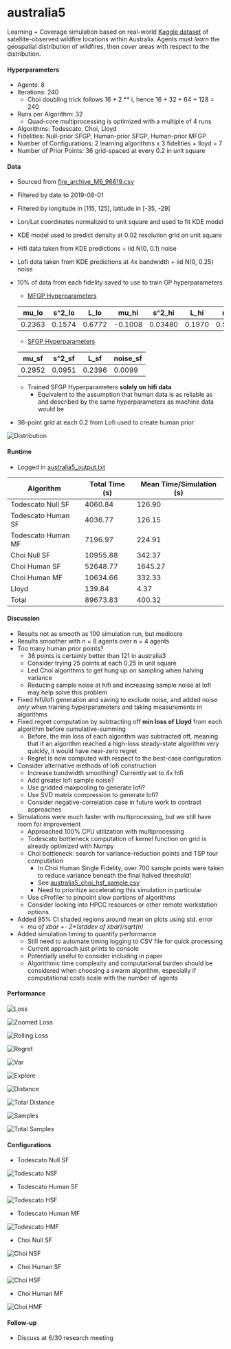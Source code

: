 # australia5

Learning + Coverage simulation based on real-world
[Kaggle dataset](https://www.kaggle.com/carlosparadis/fires-from-space-australia-and-new-zeland)
of satellite-observed wildfire locations within Australia. Agents must
*learn* the geospatial distribution of wildfires,
then *cover* areas with respect to the distribution.

#### Hyperparameters

- Agents: 8
- Iterations: 240
    - Choi doubling trick follows 16 * 2 ** i, hence 16 + 32 + 64 + 128 = 240
- Runs per Algorithm: 32
    - Quad-core multiprocessing is optimized with a multiple of 4 runs
- Algorithms: Todescato, Choi, Lloyd
- Fidelities: Null-prior SFGP, Human-prior SFGP, Human-prior MFGP
- Number of Configurations: 2 learning algorithms x 3 fidelities + lloyd = 7
- Number of Prior Points: 36 grid-spaced at every 0.2 in unit square

#### Data

- Sourced from [fire_archive_M6_96619.csv](../Kaggle/AustralianWildfires/fire_archive_M6_96619.csv)
- Filtered by date to 2019-08-01
- Filtered by longitude in [115, 125], latitude in [-35, -29]
- Lon/Lat coordinates normalized to unit square and used to fit KDE model
- KDE model used to predict density at 0.02 resolution grid on unit square
- Hifi data taken from KDE predictions + iid N(0, 0.1) noise
- Lofi data taken from KDE predictions at 4x bandwidth + iid N(0, 0.25) noise
- 10% of data from each fidelity saved to use to train GP hyperparameters
    - [MFGP Hyperparameters](australia5_mf_hyp.csv)
    
    |mu_lo|s^2_lo|L_lo|mu_hi|s^2_hi|L_hi|rho|noise_lo|noise_hi|
    |---|---|---|---|---|---|---|---|---|
    |0.2363|0.1574|0.6772|-0.1008|0.03480|0.1970|0.5533|0.05809|0.0098

    - [SFGP Hyperparameters](australia5_sf_hyp.csv)
    
    |mu_sf|s^2_sf|L_sf|noise_sf|
    |---|---|---|---|
    |0.2952|0.0951|0.2396|0.0099
    
    - Trained SFGP Hyperparameters **solely on hifi data**
        - Equivalent to the assumption that human data is as reliable as
        and described by the same hyperparameters as machine data would be


    
- 36-point grid at each 0.2 from Lofi used to create human prior

![Distribution](../Images/australia5/australia5_distribution.png)

#### Runtime

- Logged in [australia5_output.txt](australia5_output.txt)

|Algorithm|Total Time (s)|Mean Time/Simulation (s)
|---|---|---|
|Todescato Null SF|4060.84|126.90|
|Todescato Human SF|4036.77|126.15|
|Todescato Human MF|7196.97|224.91|
|Choi Null SF|10955.88|342.37|
|Choi Human SF|52648.77|1645.27|
|Choi Human MF|10634.66|332.33|
|Lloyd|139.84|4.37|
|Total|89673.83|400.32|

#### Discussion
- Results not as smooth as 100 simulation run, but mediocre
- Results smoother with n = 8 agents over n = 4 agents
- Too many human prior points?
    - 36 points is certainly better than 121 in australia3
    - Consider trying 25 points at each 0.25 in unit square
    - Led Choi algorithms to get hung up on sampling when halving variance
    - Reducing sample noise at hifi and increasing sample noise at lofi
    may help solve this problem
- Fixed hifi/lofi generation and saving to exclude noise, and added
noise *only* when training hyperparameters and taking measurements in algorithms
- Fixed regret computation by subtracting off **min loss of Lloyd** from
each algorithm before cumulative-summing
    - Before, the min loss of each algorithm was subtracted off, meaning
    that if an algorithm reached a high-loss steady-state algorithm
    very quickly, it would have near-zero regret
    - Regret is now computed with respect to the best-case configuration
- Consider alternative methods of lofi construction
    - Increase bandwidth smoothing? Currently set to 4x hifi
    - Add greater lofi sample noise?
    - Use gridded maxpooling to generate lofi?
    - Use SVD matrix compression to generate lofi?
    - Consider negative-correlation case in future work to contrast approaches
- Simulations were much faster with multiprocessing, but we still have room for improvement
    - Approached 100% CPU utilization with multiprocessing
    - Todescato bottleneck computation of kernel function on grid is already optimized with Numpy
    - Choi bottleneck: search for variance-reduction points and TSP tour
    computation
        - In Choi Human Single Fidelity, over 700 sample points were taken
        to reduce variance beneath the final halved threshold!
        - See [australia5_choi_hsf_sample.csv](australia5_choi_hsf_sample.csv)
        - Need to prioritize accelerating this simulation in particular
    - Use cProfiler to pinpoint slow portions of algorithms
    - Consider looking into HPCC resources or other remote workstation options
- Added 95% CI shaded regions around mean on plots using std. error
    - _mu of xbar +- 2*(stddev of xbar)/sqrt(n)_
- Added simulation timing to quantify performance
    - Still need to automate timing logging to CSV file for quick processing
    - Current approach just prints to console
    - Potentially useful to consider including in paper
    - Algorithmic time complexity and computational burden should be 
    considered when choosing a swarm algorithm, especially if
    computational costs scale with the number of agents
    
#### Performance
    
![Loss](../Images/australia5/australia5_loss.png)

![Zoomed Loss](../Images/australia5/australia5_loss_zoomed.png)

![Rolling Loss](../Images/australia5/australia5_loss_rolling.png)

![Regret](../Images/australia5/australia5_regret.png)

![Var](../Images/australia5/australia5_var.png)

![Explore](../Images/australia5/australia5_explore.png)

![Distance](../Images/australia5/australia5_dist.png)

![Total Distance](../Images/australia5/australia5_total_dist.png)

![Samples](../Images/australia5/australia5_samples.png)

![Total Samples](../Images/australia5/australia5_total_samples.png)

#### Configurations

- Todescato Null SF

![Todescato NSF](../Images/australia5/todescato_nsf_australia5.png)

- Todescato Human SF

![Todescato HSF](../Images/australia5/todescato_hsf_australia5.png)

- Todescato Human MF

![Todescato HMF](../Images/australia5/todescato_hmf_australia5.png)

- Choi Null SF

![Choi NSF](../Images/australia5/choi_nsf_australia5.png)

- Choi Human SF

![Choi HSF](../Images/australia5/choi_hsf_australia5.png)

- Choi Human MF

![Choi HMF](../Images/australia5/choi_hmf_australia5.png)

#### Follow-up

- Discuss at 6/30 research meeting